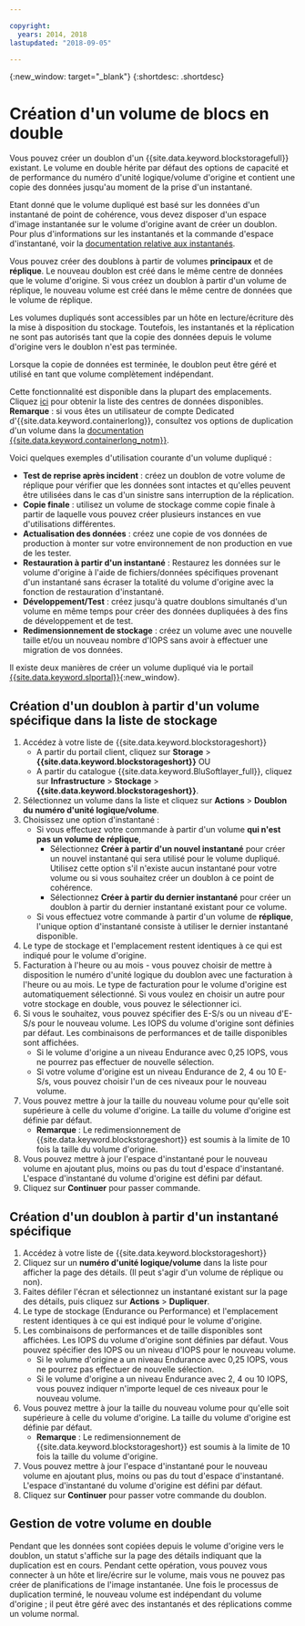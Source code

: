 ```yaml
---

copyright:
  years: 2014, 2018
lastupdated: "2018-09-05"

---
```

{:new_window: target="_blank"}
{:shortdesc: .shortdesc}

# Création d'un volume de blocs en double

Vous pouvez créer un doublon d'un {{site.data.keyword.blockstoragefull}} existant. Le volume en double hérite par défaut des options de capacité et de performance du numéro d'unité logique/volume d'origine et contient une copie des données jusqu'au moment de la prise d'un instantané.   

Etant donné que le volume dupliqué est basé sur les données d'un instantané de point de cohérence, vous devez disposer d'un espace d'image instantanée sur le volume d'origine avant de créer un doublon. Pour plus d'informations sur les instantanés et la commande d'espace d'instantané, voir la [documentation relative aux instantanés](snapshots.html).  

Vous pouvez créer des doublons à partir de volumes **principaux** et de **réplique**. Le nouveau doublon est créé dans le même centre de données que le volume d'origine. Si vous créez un doublon à partir d'un volume de réplique, le nouveau volume est créé dans le même centre de données que le volume de réplique.

Les volumes dupliqués sont accessibles par un hôte en lecture/écriture dès la mise à disposition du stockage. Toutefois, les instantanés et la réplication ne sont pas autorisés tant que la copie des données depuis le volume d'origine vers le doublon n'est pas terminée.

Lorsque la copie de données est terminée, le doublon peut être géré et utilisé en tant que volume complètement indépendant.

Cette fonctionnalité est disponible dans la plupart des emplacements. Cliquez [ici](new-ibm-block-and-file-storage-location-and-features.html) pour obtenir la liste des centres de données disponibles. **Remarque** : si vous êtes un utilisateur de compte Dedicated d'{{site.data.keyword.containerlong}}, consultez vos options de duplication d'un volume dans la [documentation {{site.data.keyword.containerlong_notm}}](/docs/containers/cs_storage_file.html#backup_restore).

Voici quelques exemples d'utilisation courante d'un volume dupliqué :
- **Test de reprise après incident** : créez un doublon de votre volume de réplique pour vérifier que les données sont intactes et qu'elles peuvent être utilisées dans le cas d'un sinistre sans interruption de la réplication.
- **Copie finale** : utilisez un volume de stockage comme copie finale à partir de laquelle vous pouvez créer plusieurs instances en vue d'utilisations différentes.
- **Actualisation des données** : créez une copie de vos données de production à monter sur votre environnement de non production en vue de les tester.
- **Restauration à partir d'un instantané** : Restaurez les données sur le volume d'origine à l'aide de fichiers/données spécifiques provenant d'un instantané sans écraser la totalité du volume d'origine avec la fonction de restauration d'instantané.
- **Développement/Test** : créez jusqu'à quatre doublons simultanés d'un volume en même temps pour créer des données dupliquées à des fins de développement et de test.
- **Redimensionnement de stockage** : créez un volume avec une nouvelle taille et/ou un nouveau nombre d'IOPS sans avoir à effectuer une migration de vos données.  

Il existe deux manières de créer un volume dupliqué via le portail [{{site.data.keyword.slportal}}](https://control.softlayer.com/){:new_window}.


## Création d'un doublon à partir d'un volume spécifique dans la liste de stockage

1. Accédez à votre liste de {{site.data.keyword.blockstorageshort}}
    - A partir du portail client, cliquez sur **Storage** > **{{site.data.keyword.blockstorageshort}}** OU
    - A partir du catalogue {{site.data.keyword.BluSoftlayer_full}}, cliquez sur **Infrastructure** > **Stockage** > **{{site.data.keyword.blockstorageshort}}**.
2. Sélectionnez un volume dans la liste et cliquez sur **Actions** > **Doublon du numéro d'unité logique/volume**.
3. Choisissez une option d'instantané :
    - Si vous effectuez votre commande à partir d'un volume **qui n'est pas un volume de réplique**,
      - Sélectionnez **Créer à partir d'un nouvel instantané** pour créer un nouvel instantané qui sera utilisé pour le volume dupliqué. Utilisez cette option s'il n'existe aucun instantané pour votre volume ou si vous souhaitez créer un doublon à ce point de cohérence.<br/>
      - Sélectionnez **Créer à partir du dernier instantané** pour créer un doublon à partir du dernier instantané existant pour ce volume.
    - Si vous effectuez votre commande à partir d'un volume de **réplique**, l'unique option d'instantané consiste à utiliser le dernier instantané disponible.
4. Le type de stockage et l'emplacement restent identiques à ce qui est indiqué pour le volume d'origine.
5. Facturation à l'heure ou au mois - vous pouvez choisir de mettre à disposition le numéro d'unité logique du doublon avec une facturation à l'heure ou au mois. Le type de facturation pour le volume d'origine est automatiquement sélectionné. Si vous voulez en choisir un autre pour votre stockage en double, vous pouvez le sélectionner ici.
5. Si vous le souhaitez, vous pouvez spécifier des E-S/s ou un niveau d'E-S/s pour le nouveau volume. Les IOPS du volume d'origine sont définies par défaut. Les combinaisons de performances et de taille disponibles sont affichées.
    - Si le volume d'origine a un niveau Endurance avec 0,25 IOPS, vous ne pourrez pas effectuer de nouvelle sélection.
    - Si votre volume d'origine est un niveau Endurance de 2, 4 ou 10 E-S/s, vous pouvez choisir l'un de ces niveaux pour le nouveau volume.
6. Vous pouvez mettre à jour la taille du nouveau volume pour qu'elle soit supérieure à celle du volume d'origine. La taille du volume d'origine est définie par défaut.
    - **Remarque** : Le redimensionnement de {{site.data.keyword.blockstorageshort}} est soumis à la limite de 10 fois la taille du volume d'origine.
7. Vous pouvez mettre à jour l'espace d'instantané pour le nouveau volume en ajoutant plus, moins ou pas du tout d'espace d'instantané. L'espace d'instantané du volume d'origine est défini par défaut.
8. Cliquez sur **Continuer** pour passer commande.



## Création d'un doublon à partir d'un instantané spécifique

1. Accédez à votre liste de {{site.data.keyword.blockstorageshort}}
2. Cliquez sur un **numéro d'unité logique/volume** dans la liste pour afficher la page des détails. (Il peut s'agir d'un volume de réplique ou non).
3. Faites défiler l'écran et sélectionnez un instantané existant sur la page des détails, puis cliquez sur **Actions** > **Dupliquer**.   
4. Le type de stockage (Endurance ou Performance) et l'emplacement restent identiques à ce qui est indiqué pour le volume d'origine.
5. Les combinaisons de performances et de taille disponibles sont affichées. Les IOPS du volume d'origine sont définies par défaut. Vous pouvez spécifier des IOPS ou un niveau d'IOPS pour le nouveau volume.
    - Si le volume d'origine a un niveau Endurance avec 0,25 IOPS, vous ne pourrez pas effectuer de nouvelle sélection.
    - Si le volume d'origine a un niveau Endurance avec 2, 4 ou 10 IOPS, vous pouvez indiquer n'importe lequel de ces niveaux pour le nouveau volume.
6. Vous pouvez mettre à jour la taille du nouveau volume pour qu'elle soit supérieure à celle du volume d'origine. La taille du volume d'origine est définie par défaut.
    - **Remarque** : Le redimensionnement de {{site.data.keyword.blockstorageshort}} est soumis à la limite de 10 fois la taille du volume d'origine.
7. Vous pouvez mettre à jour l'espace d'instantané pour le nouveau volume en ajoutant plus, moins ou pas du tout d'espace d'instantané. L'espace d'instantané du volume d'origine est défini par défaut.
8. Cliquez sur **Continuer** pour passer votre commande du doublon.


## Gestion de votre volume en double

Pendant que les données sont copiées depuis le volume d'origine vers le doublon, un statut s'affiche sur la page des détails indiquant que la duplication est en cours. Pendant cette opération, vous pouvez vous connecter à un hôte et lire/écrire sur le volume, mais vous ne pouvez pas créer de planifications de l'image instantanée. Une fois le processus de duplication terminé, le nouveau volume est indépendant du volume d'origine ; il peut être géré avec des instantanés et des réplications comme un volume normal.
